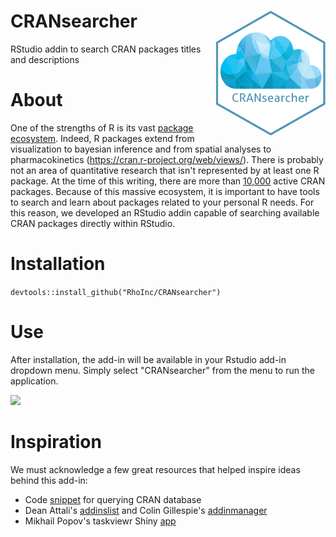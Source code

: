 # CRANsearcher <img src="man/figure/CRANsearcher_hexSticker.png" width = "175" height = "200" align="right" /> 
RStudio addin to search CRAN packages titles and descriptions

# About 
One of the strengths of R is its vast [package ecosystem](https://cran.r-project.org/web/packages/available_packages_by_name.html). Indeed, R packages extend from visualization to bayesian inference and from spatial analyses to pharmacokinetics (https://cran.r-project.org/web/views/). There is probably not an area of quantitative research that isn't represented by at least one R package. At the time of this writing, there are more than [10,000](https://rdrr.io/all/cran/) active CRAN packages. Because of this massive ecosystem, it is important to have tools to search and learn about packages related to your personal R needs. For this reason, we developed an RStudio addin capable of searching available CRAN packages directly within RStudio.

# Installation
```devtools::install_github("RhoInc/CRANsearcher")```

# Use
After installation, the add-in will be available in your Rstudio add-in dropdown menu.  Simply select "CRANsearcher" from the menu to run the application.  

![](/inst/image/CRANsearcher_addin.gif)


# Inspiration

We must acknowledge a few great resources that helped inspire ideas behind this add-in:
- Code [snippet](https://stackoverflow.com/questions/11560865/list-and-description-of-all-packages-in-cran-from-within-r) for querying CRAN database
- Dean Attali's [addinslist](https://github.com/daattali/addinslist) and Colin Gillespie's [addinmanager](https://github.com/csgillespie/addinmanager)
- Mikhail Popov's taskviewr Shiny [app](https://github.com/bearloga/taskviewr)
